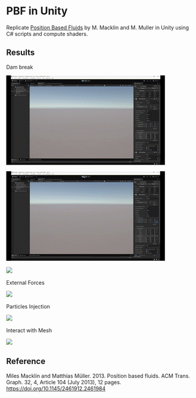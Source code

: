 # PBF in Unity

Replicate [Position Based Fluids](https://mmacklin.com/pbf_sig_preprint.pdf) by M. Macklin and M. Muller in Unity using C# scripts and compute shaders.

## Results

Dam break

![](results/1dambreak.gif)

![](results/2dambreak.gif)

![](results/4dambreak.gif)

External Forces

![](results/externalwind.gif)

Particles Injection

![](results/injectionparticles.gif)

Interact with Mesh

![](results/interactwithmesh.gif)

## Reference

Miles Macklin and Matthias Müller. 2013. Position based fluids. ACM Trans. Graph. 32, 4, Article 104 (July 2013), 12 pages. https://doi.org/10.1145/2461912.2461984
